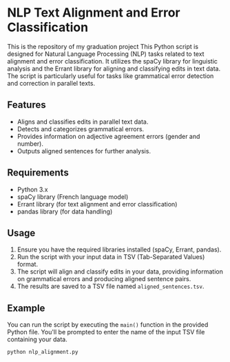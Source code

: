 # NLP Text Alignment and Error Classification
This is the repository of my graduation project
This Python script is designed for Natural Language Processing (NLP) tasks related to text alignment and error classification. It utilizes the spaCy library for linguistic analysis and the Errant library for aligning and classifying edits in text data. The script is particularly useful for tasks like grammatical error detection and correction in parallel texts.

## Features

- Aligns and classifies edits in parallel text data.
- Detects and categorizes grammatical errors.
- Provides information on adjective agreement errors (gender and number).
- Outputs aligned sentences for further analysis.

## Requirements

- Python 3.x
- spaCy library (French language model)
- Errant library (for text alignment and error classification)
- pandas library (for data handling)

## Usage

1. Ensure you have the required libraries installed (spaCy, Errant, pandas).
2. Run the script with your input data in TSV (Tab-Separated Values) format.
3. The script will align and classify edits in your data, providing information on grammatical errors and producing aligned sentence pairs.
4. The results are saved to a TSV file named `aligned_sentences.tsv`.

## Example

You can run the script by executing the `main()` function in the provided Python file. You'll be prompted to enter the name of the input TSV file containing your data.

```bash
python nlp_alignment.py
